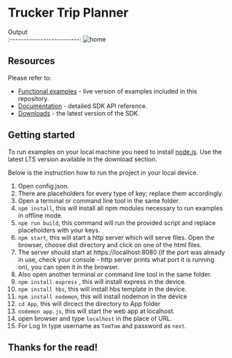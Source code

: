 # Trucker Trip Planner


Output       
:-------------------------:
![home](https://user-images.githubusercontent.com/100338261/206921767-eeac5617-d23e-4537-802d-31b9a6fef1d9.png)

## Resources

Please refer to:
* [Functional examples](https://developer.tomtom.com/maps-sdk-web-js/functional-examples) - live version of examples included in this repository.
* [Documentation](https://developer.tomtom.com/maps-sdk-web-js/documentation) - detailed SDK API reference.
* [Downloads](https://developer.tomtom.com/maps-sdk-web-js/downloads) - the latest version of the SDK.

## Getting started

To run examples on your local machine you need to install [node.js](https://nodejs.org).
Use the latest LTS version available in the download section.


Below is the instruction how to run the project in your local device.
1. Open config.json.
2. There are placeholders for every type of key; replace them accordingly.
3. Open a terminal or command line tool in the same folder.
4. `npm install`, this will install all npm modules necessary to run examples in offline mode.
5. `npm run build`, this command will run the provided script and replace placeholders with your keys.
6. `npm start`, this will start a http server which will serve files. Open the browser, choose dist directory and click on one of the html files.
7. The server should start at https://localhost:8080 (if the port was already in use, check your console - http server prints what port it is running on), you can open it in the browser.
8. Also open another terminal or command line tool in the same folder.
9. `npm install express` , this will install express in the device.
10. `npm install hbs`, this will install hbs template in the device.
11. `npm install nodemon`, this will install nodemon in the device
12. `cd App`, this will dircect the directory to App folder
13. `nodemon app.js`, this will start the web app at localhost.
14. open browser and type `localhost` in the place of URL.
15. For Log In type username as `TomTom` and password as `next`.


## Thanks for the read!
